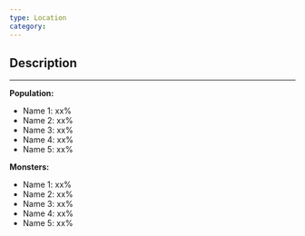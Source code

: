 ```yaml
---
type: Location
category:
---
```

## Description

---

**Population:**
- Name 1: xx%
- Name 2: xx%
- Name 3: xx%
- Name 4: xx%
- Name 5: xx%

**Monsters:**
- Name 1: xx%
- Name 2: xx%
- Name 3: xx%
- Name 4: xx%
- Name 5: xx%